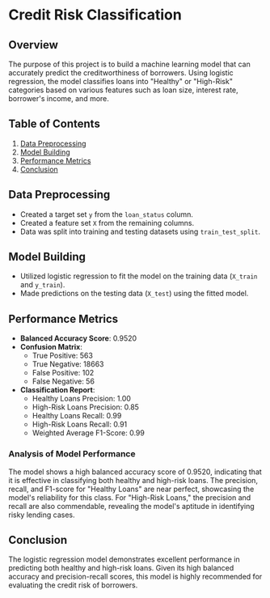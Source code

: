 # Credit Risk Classification

## Overview
The purpose of this project is to build a machine learning model that can accurately predict the creditworthiness of borrowers. Using logistic regression, the model classifies loans into "Healthy" or "High-Risk" categories based on various features such as loan size, interest rate, borrower's income, and more. 

## Table of Contents
1. [Data Preprocessing](#data-preprocessing)
2. [Model Building](#model-building)
3. [Performance Metrics](#performance-metrics)
4. [Conclusion](#conclusion)

## Data Preprocessing
- Created a target set `y` from the `loan_status` column.
- Created a feature set `X` from the remaining columns.
- Data was split into training and testing datasets using `train_test_split`.

## Model Building
- Utilized logistic regression to fit the model on the training data (`X_train` and `y_train`).
- Made predictions on the testing data (`X_test`) using the fitted model.

## Performance Metrics
- **Balanced Accuracy Score**: 0.9520
- **Confusion Matrix**: 
    * True Positive: 563
    * True Negative: 18663
    * False Positive: 102
    * False Negative: 56
- **Classification Report**:
    * Healthy Loans Precision: 1.00
    * High-Risk Loans Precision: 0.85
    * Healthy Loans Recall: 0.99
    * High-Risk Loans Recall: 0.91
    * Weighted Average F1-Score: 0.99

### Analysis of Model Performance
The model shows a high balanced accuracy score of 0.9520, indicating that it is effective in classifying both healthy and high-risk loans. The precision, recall, and F1-score for "Healthy Loans" are near perfect, showcasing the model's reliability for this class. For "High-Risk Loans," the precision and recall are also commendable, revealing the model's aptitude in identifying risky lending cases. 

## Conclusion
The logistic regression model demonstrates excellent performance in predicting both healthy and high-risk loans. Given its high balanced accuracy and precision-recall scores, this model is highly recommended for evaluating the credit risk of borrowers.
